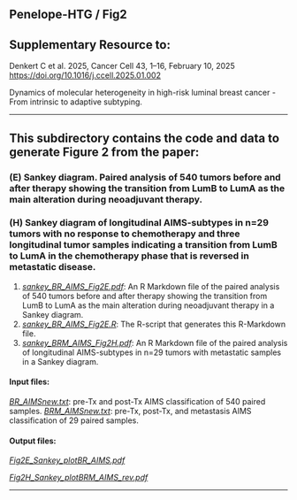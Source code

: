 ## Penelope-HTG / Fig2

## Supplementary Resource to:  

Denkert C et al. 2025, Cancer Cell 43, 1–16, February 10, 2025 
https://doi.org/10.1016/j.ccell.2025.01.002

Dynamics of molecular heterogeneity in high-risk luminal breast cancer - From intrinsic to adaptive subtyping.

************************************************************

## This subdirectory contains the code and data to generate Figure 2 from the paper:

### (E) Sankey diagram. Paired analysis of 540 tumors before and after therapy showing the transition from LumB to LumA as the main alteration during neoadjuvant therapy. 
### (H) Sankey diagram of longitudinal AIMS-subtypes in n=29 tumors with no response to chemotherapy and three longitudinal tumor samples indicating a transition from LumB to LumA in the chemotherapy phase that is reversed in metastatic disease. 

1. [*sankey_BR_AIMS_Fig2E.pdf*](https://github.com/tkarn/Penelope-HTG/blob/main/Fig2/sankey_BR_AIMS_Fig2E.pdf):  An R Markdown file of the paired analysis of 540 tumors before and after therapy showing the transition from LumB to LumA as the main alteration during neoadjuvant therapy in a Sankey diagram.
2. [*sankey_BR_AIMS_Fig2E.R*](https://github.com/tkarn/Penelope-HTG/blob/main/Fig2/sankey_BR_AIMS_Fig2E.R):  The R-script that generates this R-Markdown file.
3. [*sankey_BRM_AIMS_Fig2H.pdf*](https://github.com/tkarn/Penelope-HTG/blob/main/Fig2/sankey_BRM_AIMS_Fig2H.pdf):  An R Markdown file of the paired analysis of longitudinal AIMS-subtypes in n=29 tumors with metastatic samples in a Sankey diagram.

#### Input files:
[*BR_AIMSnew.txt*](https://github.com/tkarn/Penelope-HTG/blob/main/Fig2/BR_AIMSnew.txt): pre-Tx and post-Tx AIMS classification of 540 paired samples.
[*BRM_AIMSnew.txt*](https://github.com/tkarn/Penelope-HTG/blob/main/Fig2/BRM_AIMSnew.txt): pre-Tx, post-Tx, and metastasis AIMS classification of 29 paired samples.

#### Output files:
[*Fig2E_Sankey_plotBR_AIMS.pdf*](https://github.com/tkarn/Penelope-HTG/blob/main/Fig2/Fig2E_Sankey_plotBR_AIMS.pdf)

[*Fig2H_Sankey_plotBRM_AIMS_rev.pdf*](https://github.com/tkarn/Penelope-HTG/blob/main/Fig2/Fig2H_Sankey_plotBRM_AIMS_rev.pdf)

************************************************************
